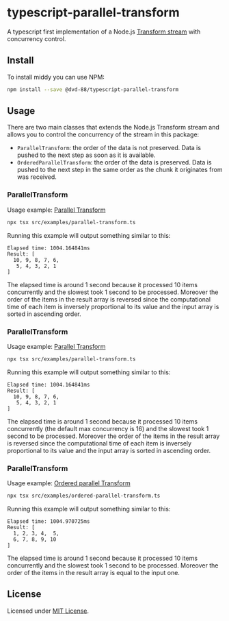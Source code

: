 # typescript-parallel-transform

A typescript first implementation of a Node.js
[Transform stream](https://nodejs.org/api/stream.html#class-streamtransform)
with concurrency control.

## Install

To install middy you can use NPM:

```bash
npm install --save @dvd-88/typescript-parallel-transform
```

## Usage

There are two main classes that extends the Node.js Transform stream and allows
you to control the concurrency of the stream in this package:

- `ParallelTransform`: the order of the data is not preserved. Data is pushed to
  the next step as soon as it is available.
- `OrderedParallelTransform`: the order of the data is preserved. Data is pushed
  to the next step in the same order as the chunk it originates from was
  received.

### ParallelTransform

Usage example: [Parallel Transform](src/examples/parallel-transform.ts)

```bash
npx tsx src/examples/parallel-transform.ts
```

Running this example will output something similar to this:

```
Elapsed time: 1004.164841ms
Result: [
  10, 9, 8, 7, 6,
   5, 4, 3, 2, 1
]
```

The elapsed time is around 1 second because it processed 10 items concurrently
and the slowest took 1 second to be processed. Moreover the order of the items
in the result array is reversed since the computational time of each item is
inversely proportional to its value and the input array is sorted in ascending
order.

### ParallelTransform

Usage example: [Parallel Transform](src/examples/parallel-transform.ts)

```bash
npx tsx src/examples/parallel-transform.ts
```

Running this example will output something similar to this:

```
Elapsed time: 1004.164841ms
Result: [
  10, 9, 8, 7, 6,
   5, 4, 3, 2, 1
]
```

The elapsed time is around 1 second because it processed 10 items concurrently
(the default max concurrency is 16) and the slowest took 1 second to be
processed. Moreover the order of the items in the result array is reversed since
the computational time of each item is inversely proportional to its value and
the input array is sorted in ascending order.

### ParallelTransform

Usage example:
[Ordered parallel Transform](src/examples/ordered-parallel-transform.ts)

```bash
npx tsx src/examples/ordered-parallel-transform.ts
```

Running this example will output something similar to this:

```
Elapsed time: 1004.970725ms
Result: [
  1, 2, 3, 4,  5,
  6, 7, 8, 9, 10
]
```

The elapsed time is around 1 second because it processed 10 items concurrently
and the slowest took 1 second to be processed. Moreover the order of the items
in the result array is equal to the input one.

## License

Licensed under [MIT License](LICENSE.md).
